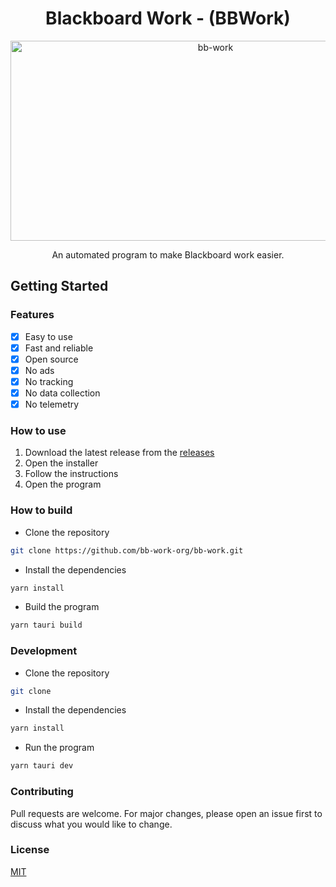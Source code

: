 <h1 id="title" align="center"> Blackboard Work - (BBWork) </h1>

<p align="center">
<img src="https://socialify.git.ci/bb-work-org/bb-work/image?font=Inter&forks=1&issues=1&language=1&name=1&owner=1&pattern=Plus&pulls=1&stargazers=1&theme=Auto" alt="bb-work" width="640" height="320" />
</p>

<p align="center">
An automated program to make Blackboard work easier.
</p>

## Getting Started

### Features
- [x] Easy to use
- [x] Fast and reliable
- [x] Open source
- [x] No ads
- [x] No tracking
- [x] No data collection
- [x] No telemetry

### How to use
1. Download the latest release from the [releases](https://github.com/bb-work-org/bb-work/releases)
2. Open the installer
3. Follow the instructions
4. Open the program

### How to build

- Clone the repository

```bash
git clone https://github.com/bb-work-org/bb-work.git
```

- Install the dependencies

```bash
yarn install
```

- Build the program

```bash
yarn tauri build
```

### Development

- Clone the repository

```bash
git clone
```

- Install the dependencies

```bash
yarn install
```

- Run the program

```bash
yarn tauri dev
```

### Contributing
Pull requests are welcome. For major changes, please open an issue first to discuss what you would like to change.

### License
[MIT](https://choosealicense.com/licenses/mit/)